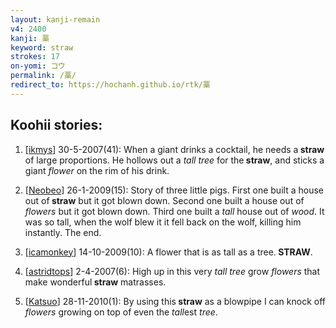 ```yaml
---
layout: kanji-remain
v4: 2400
kanji: 藁
keyword: straw
strokes: 17
on-yomi: コウ
permalink: /藁/
redirect_to: https://hochanh.github.io/rtk/藁
---
```


## Koohii stories: 

1) [<a href="http://kanji.koohii.com/profile/ikmys">ikmys</a>] 30-5-2007(41): When a giant drinks a cocktail, he needs a<strong> straw</strong> of large proportions. He hollows out a <em>tall</em> <em>tree</em> for the<strong> straw</strong>, and sticks a giant <em>flower</em> on the rim of his drink.

2) [<a href="http://kanji.koohii.com/profile/Neobeo">Neobeo</a>] 26-1-2009(15): Story of three little pigs. First one built a house out of<strong> straw</strong> but it got blown down. Second one built a house out of <em>flowers</em> but it got blown down. Third one built a <em>tall</em> house out of <em>wood</em>. It was so tall, when the wolf blew it it fell back on the wolf, killing him instantly. The end.

3) [<a href="http://kanji.koohii.com/profile/icamonkey">icamonkey</a>] 14-10-2009(10): A flower that is as tall as a tree.<strong> STRAW</strong>.

4) [<a href="http://kanji.koohii.com/profile/astridtops">astridtops</a>] 2-4-2007(6): High up in this very <em>tall tree</em> grow <em>flowers</em> that make wonderful<strong> straw</strong> matrasses.

5) [<a href="http://kanji.koohii.com/profile/Katsuo">Katsuo</a>] 28-11-2010(1): By using this<strong> straw</strong> as a blowpipe I can knock off <em>flowers</em> growing on top of even the <em>tall</em>est <em>tree</em>.

